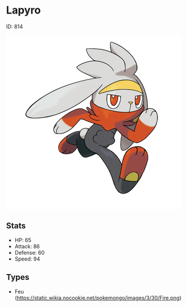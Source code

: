 # Lapyro


ID: 814

![](https://raw.githubusercontent.com/PokeAPI/sprites/master/sprites/pokemon/other/official-artwork/814.png "Lapyro")

## Stats


 - HP: 65
 - Attack: 86
 - Defense: 60
 - Speed: 94

## Types


 - Feu (https://static.wikia.nocookie.net/pokemongo/images/3/30/Fire.png)
